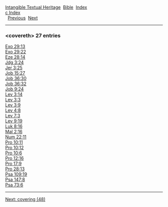[Intangible Textual Heritage](../../index)  [Bible](../index) 
[Index](index)   
[c Index](_c_)  
  [Previous](c02655)  [Next](c02657) 

------------------------------------------------------------------------

### &lt;covereth&gt; 27 entries

[Exo 29:13](../kjv/exo029.htm#013)  
[Exo 29:22](../kjv/exo029.htm#022)  
[Eze 28:14](../kjv/eze028.htm#014)  
[Jdg 3:24](../kjv/jdg003.htm#024)  
[Jer 3:25](../kjv/jer003.htm#025)  
[Job 15:27](../kjv/job015.htm#027)  
[Job 36:30](../kjv/job036.htm#030)  
[Job 36:32](../kjv/job036.htm#032)  
[Job 9:24](../kjv/job009.htm#024)  
[Lev 3:14](../kjv/lev003.htm#014)  
[Lev 3:3](../kjv/lev003.htm#003)  
[Lev 3:9](../kjv/lev003.htm#009)  
[Lev 4:8](../kjv/lev004.htm#008)  
[Lev 7:3](../kjv/lev007.htm#003)  
[Lev 9:19](../kjv/lev009.htm#019)  
[Luk 8:16](../kjv/luk008.htm#016)  
[Mal 2:16](../kjv/mal002.htm#016)  
[Num 22:11](../kjv/num022.htm#011)  
[Pro 10:11](../kjv/pro010.htm#011)  
[Pro 10:12](../kjv/pro010.htm#012)  
[Pro 10:6](../kjv/pro010.htm#006)  
[Pro 12:16](../kjv/pro012.htm#016)  
[Pro 17:9](../kjv/pro017.htm#009)  
[Pro 28:13](../kjv/pro028.htm#013)  
[Psa 109:19](../kjv/psa109.htm#019)  
[Psa 147:8](../kjv/psa147.htm#008)  
[Psa 73:6](../kjv/psa073.htm#006)  

------------------------------------------------------------------------

[Next: covering (48)](c02657)
